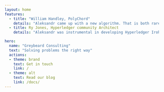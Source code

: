 ```yaml
---
layout: home
features:
  - title: "William Handley, PolyChord"
    details: "Aleksandr came up with a new algorithm. That is both rare and valuable particularly at his career stage."
  - title: Ry Jones, Hyperledger community Architect
    details: "Aleksandr was instrumental in developing Hyperledger Iroha, and has been a great advocate for open source development. His development skills in Rust, C++, and his understanding of blockchain technologies is top-notch."

hero:
  name: "Greybeard Consulting"
  text: "Solving problems the right way"
  actions:
  - theme: brand
    text: Get in touch
    link: /
  - theme: alt
    text: Read our blog
    link: /docs/
---
```

